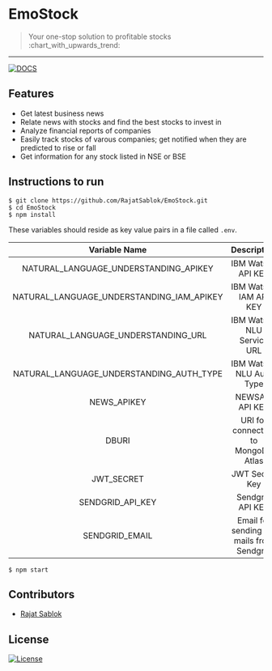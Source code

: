 # EmoStock

> <Subtitle>
> Your one-stop solution to profitable stocks :chart_with_upwards_trend:

---

[![DOCS](https://img.shields.io/badge/Documentation-see%20docs-green?style=flat-square&logo=appveyor)](https://documenter.getpostman.com/view/12931122/TVRkYSPq)

## Features

- Get latest business news
- Relate news with stocks and find the best stocks to invest in
- Analyze financial reports of companies
- Easily track stocks of varous companies; get notified when they are predicted to rise or fall
- Get information for any stock listed in NSE or BSE

## Instructions to run

```
$ git clone https://github.com/RajatSablok/EmoStock.git
$ cd EmoStock
$ npm install
```

These variables should reside as key value pairs in a file called `.env`.

|               Variable Name               |                Description                |          Get it from          |
| :---------------------------------------: | :---------------------------------------: | :---------------------------: |
|   NATURAL_LANGUAGE_UNDERSTANDING_APIKEY   |            IBM Watson API KEY             |    https://cloud.ibm.com/     |
| NATURAL_LANGUAGE_UNDERSTANDING_IAM_APIKEY |          IBM Watson IAM API KEY           |    https://cloud.ibm.com/     |
|    NATURAL_LANGUAGE_UNDERSTANDING_URL     |        IBM Watson NLU Service URL         |    https://cloud.ibm.com/     |
| NATURAL_LANGUAGE_UNDERSTANDING_AUTH_TYPE  |         IBM Watson NLU Auth Type          |    https://cloud.ibm.com/     |
|                NEWS_APIKEY                |              NEWSAPI API KEY              |  https://newsapi.org/account  |
|                   DBURI                   |    URI for connecting to MongoDB Atlas    |  https://cloud.mongodb.com/   |
|                JWT_SECRET                 |              JWT Secret Key               | You can generate your own key |
|             SENDGRID_API_KEY              |             Sendgrid API KEY              |   https://app.sendgrid.com/   |
|              SENDGRID_EMAIL               | Email for sending out mails from Sendgrid |   https://app.sendgrid.com/   |

```
$ npm start
```

## Contributors

- <a href="https://github.com/RajatSablok">Rajat Sablok</a>

## License

[![License](http://img.shields.io/:license-mit-blue.svg?style=flat-square)](http://badges.mit-license.org)
